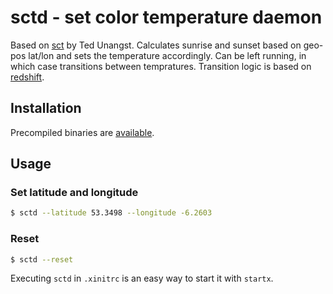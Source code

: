 # sctd - set color temperature daemon

Based on [sct](https://flak.tedunangst.com/post/sct-set-color-temperature) by Ted Unangst. Calculates sunrise and sunset based on geo-pos lat/lon and sets the temperature accordingly. Can be left running, in which case transitions between tempratures. Transition logic is based on [redshift](https://github.com/jonls/redshift/).

## Installation

Precompiled binaries are [available](https://github.com/amir/sctd/releases).

## Usage

### Set latitude and longitude
```bash
$ sctd --latitude 53.3498 --longitude -6.2603
```

### Reset
```bash
$ sctd --reset
```

Executing `sctd` in `.xinitrc` is an easy way to start it with `startx`.

